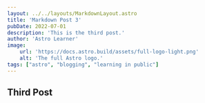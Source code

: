 ```yaml
---
layout: ../../layouts/MarkdownLayout.astro
title: 'Markdown Post 3'
pubDate: 2022-07-01
description: 'This is the third post.'
author: 'Astro Learner'
image:
    url: 'https://docs.astro.build/assets/full-logo-light.png' 
    alt: 'The full Astro logo.'
tags: ["astro", "blogging", "learning in public"]
---
```


## Third Post
